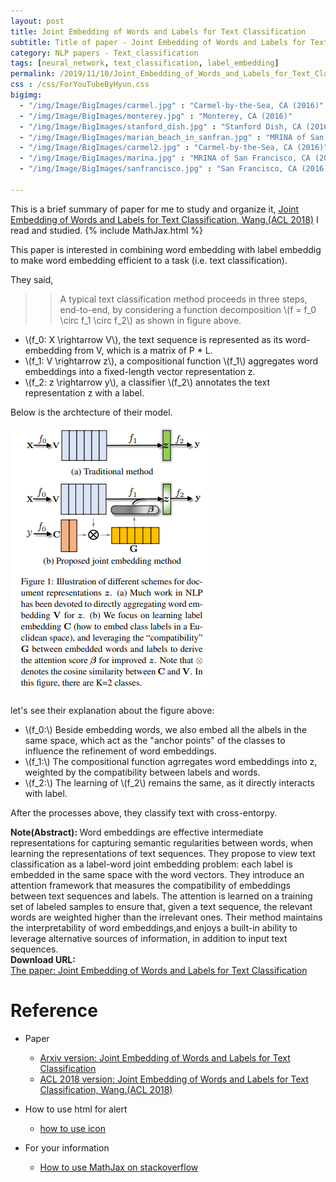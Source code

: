 ```yaml
---
layout: post
title: Joint Embedding of Words and Labels for Text Classification
subtitle: Title of paper - Joint Embedding of Words and Labels for Text Classification
category: NLP papers - Text_classification
tags: [neural_network, text_classification, label_embedding]
permalink: /2019/11/10/Joint_Embedding_of_Words_and_Labels_for_Text_Classification/
css : /css/ForYouTubeByHyun.css
bigimg: 
  - "/img/Image/BigImages/carmel.jpg" : "Carmel-by-the-Sea, CA (2016)"
  - "/img/Image/BigImages/monterey.jpg" : "Monterey, CA (2016)"
  - "/img/Image/BigImages/stanford_dish.jpg" : "Stanford Dish, CA (2016)"
  - "/img/Image/BigImages/marian_beach_in_sanfran.jpg" : "MRINA of San Francisco, CA (2016)"
  - "/img/Image/BigImages/carmel2.jpg" : "Carmel-by-the-Sea, CA (2016)"
  - "/img/Image/BigImages/marina.jpg" : "MRINA of San Francisco, CA (2016)"
  - "/img/Image/BigImages/sanfrancisco.jpg" : "San Francisco, CA (2016)"
  
---
```


This is a brief summary of paper for me to study and organize it, [Joint Embedding of Words and Labels for Text Classification, Wang.(ACL 2018)](https://www.aclweb.org/anthology/P18-1216/) I read and studied. 
{% include MathJax.html %}

This paper is interested in combining word embedding with label embeddig to make word embedding efficient to a task (i.e. text classification).

They said, 

>> A typical text classification method proceeds in three steps, end-to-end, by considering a function decomposition \\(f = f_0 \circ f_1 \circ f_2\\) as shown in figure above.

- \\(f_0: X \rightarrow V\\), the text sequence is represented as its word-embedding from V, which is a matrix of P * L.
- \\(f_1: V \rightarrow z\\), a compositional function \\(f_1\\) aggregates word embeddings into a fixed-length vector representation z.
- \\(f_2: z \rightarrow y\\), a classifier \\(f_2\\) annotates the text representation z with a label.

Below is the archtecture of their model.

![Joint Embedding of Words and Labels for Text Classification, Wang.(ACL 2018)](/img/Image/NaturalLanguageProcessing/NLPLabs/Paper_Investigation/Text_Classification/2019-11-10-Joint_Embedding_of_Words_and_Labels_for_Text_Classification/Joint_Embedding_of_Words_and_Labels_for_Text_Classification_firgure1.PNG)

let's see their explanation about the figure above:

- \\(f_0:\\) Beside embedding words, we also embed all the albels in the same space, which act as the "anchor points" of the classes to influence the refinement of word embeddings.
- \\(f_1:\\) The compositional function agrregates word embeddings into z, weighted by the compatibility between labels and words.
- \\(f_2:\\) The learning of \\(f_2\\) remains the same, as it directly interacts with label. 

After the processes above, they classify text with cross-entorpy. 


<div class="alert alert-info" role="alert"><i class="fa fa-info-circle"></i> <b>Note(Abstract): </b>
Word embeddings are effective intermediate representations for capturing semantic regularities between words, when learning the representations of text sequences. They propose to view text classification as a label-word joint embedding problem: each label is embedded in the same space with the word vectors. They introduce an attention framework that measures the compatibility of embeddings between text sequences and labels. The attention is learned on a training set of labeled samples to ensure that, given a text sequence, the relevant words are weighted higher than the irrelevant ones. Their method maintains the interpretability of word embeddings,and enjoys a built-in ability to leverage alternative sources of information, in addition to input text sequences.
</div>
    
<div class="alert alert-success" role="alert"><i class="fa fa-paperclip fa-lg"></i> <b>Download URL: </b><br>
  <a href="https://www.aclweb.org/anthology/P18-1216/">The paper: Joint Embedding of Words and Labels for Text Classification</a>
</div>

# Reference 

- Paper 
  - [Arxiv version: Joint Embedding of Words and Labels for Text Classification](https://arxiv.org/abs/1805.04174)
  - [ACL 2018 version: Joint Embedding of Words and Labels for Text Classification, Wang.(ACL 2018)](https://www.aclweb.org/anthology/P18-1216/)
  
- How to use html for alert
  - [how to use icon](http://idratherbewriting.com/documentation-theme-jekyll/mydoc_icons.html)
    
- For your information
  - [How to use MathJax on stackoverflow](https://math.meta.stackexchange.com/questions/5020/mathjax-basic-tutorial-and-quick-reference)































